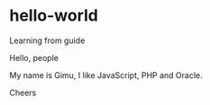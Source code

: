 # hello-world
Learning from guide

Hello, people

My name is Gimu, I like JavaScript, PHP and Oracle.

Cheers
